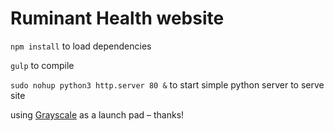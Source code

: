 # Ruminant Health website

`npm install` to load dependencies

`gulp` to compile

`sudo nohup python3 http.server 80 &` to start simple python server to serve site

using [Grayscale](https://startbootstrap.com/template-overviews/grayscale/) as a launch pad – thanks!